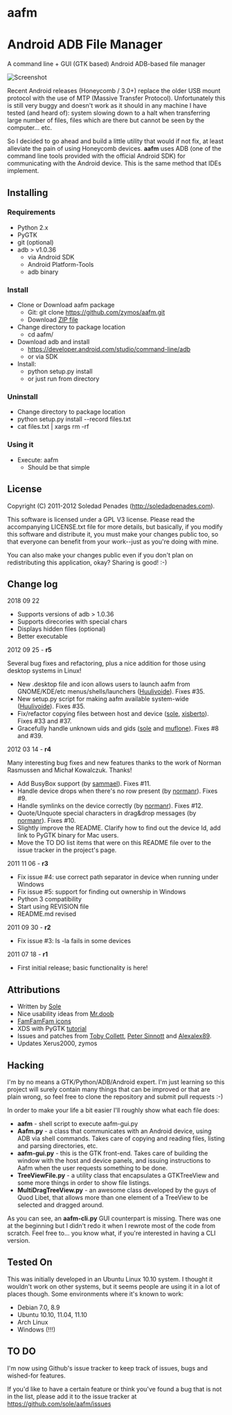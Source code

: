 aafm
====

# Android ADB File Manager #

A command line + GUI (GTK based) Android ADB-based file manager

![Screenshot](https://raw.githubusercontent.com/zymos/aafm/master/screenshot.png)

Recent Android releases (Honeycomb / 3.0+) replace the older USB mount protocol with the use of MTP (Massive Transfer Protocol). Unfortunately this is still very buggy and doesn't work as it should in any machine I have tested (and heard of): system slowing down to a halt when transferring large number of files, files which are there but cannot be seen by the computer... etc.

So I decided to go ahead and build a little utility that would if not fix, at least alleviate the pain of using Honeycomb devices. **aafm** uses ADB (one of the command line tools provided with the official Android SDK) for communicating with the Android device. This is the same method that IDEs implement.

## Installing ##

### Requirements ###
* Python 2.x
* PyGTK
* git (optional)
* adb > v1.0.36 
	* via Android SDK
	* Android Platform-Tools
	* adb binary

### Install ###
* Clone or Download aafm package
	* Git: git clone https://github.com/zymos/aafm.git
	* Download [ZIP file](https://github.com/zymos/aafm/archive/master.zip)
* Change directory to package location
	* cd aafm/
* Download adb and install
	* https://developer.android.com/studio/command-line/adb
	* or via SDK
* Install: 
	* python setup.py install
	* or just run from directory

### Uninstall ###
* Change directory to package location
* python setup.py install --record files.txt
* cat files.txt | xargs rm -rf


### Using it ###

* Execute: aafm
	* Should be that simple

## License ##

Copyright (C) 2011-2012 Soledad Penades (http://soledadpenades.com).

This software is licensed under a GPL V3 license. Please read the accompanying LICENSE.txt file for more details, but basically, if you modify this software and distribute it, you must make your changes public too, so that everyone can benefit from your work--just as you're doing with mine. 

You can also make your changes public even if you don't plan on redistributing this application, okay? Sharing is good! :-)


## Change log ##
2018 09 22
* Supports versions of adb > 1.0.36
* Supports direcories with special chars
* Displays hidden files (optional)
* Better executable

2012 09 25 - **r5**

Several bug fixes and refactoring, plus a nice addition for those using desktop systems in Linux!

* New .desktop file and icon allows users to launch aafm from GNOME/KDE/etc menus/shells/launchers ([Huulivoide](http://github.com/Huulivoide)). Fixes #35.
* New setup.py script for making aafm available system-wide ([Huulivoide](http://github.com/Huulivoide)). Fixes #35.
* Fix/refactor copying files between host and device ([sole](http://github.com/sole), [xisberto](http://github.com/xisberto)). Fixes #33 and #37.
* Gracefully handle unknown uids and gids ([sole](http://github.com/sole) and [muflone](http://github.com/muflone)). Fixes #8 and #39.

2012 03 14 - **r4**

Many interesting bug fixes and new features thanks to the work of Norman Rasmussen and Michał Kowalczuk. Thanks!

* Add BusyBox support (by [sammael](http://github.com/sammael)). Fixes #11.
* Handle device drops when there's no row present (by [normanr](http://github.com/normanr)). Fixes #9.
* Handle symlinks on the device correctly (by [normanr](http://github.com/normanr)). Fixes #12.
* Quote/Unquote special characters in drag&drop messages (by [normanr](http://github.com/normanr)). Fixes #10. 
* Slightly improve the README. Clarify how to find out the device Id, add link to PyGTK binary for Mac users.
* Move the TO DO list items that were on this README file over to the issue tracker in the project's page.

2011 11 06 - **r3**

* Fix issue #4: use correct path separator in device when running under Windows
* Fix issue #5: support for finding out ownership in Windows
* Python 3 compatibility
* Start using REVISION file
* README.md revised

2011 09 30 - **r2**

* Fix issue #3: ls -la fails in some devices

2011 07 18 - **r1**

* First initial release; basic functionality is here!


## Attributions ##

- Written by [Sole](http://soledadpenades.com)
- Nice usability ideas from [Mr.doob](http://mrdoob.com/)
- [FamFamFam icons](http://www.famfamfam.com/lab/icons/)
- XDS with PyGTK [tutorial](http://rodney.id.au/dev/gnome/an-xds-example)
- Issues and patches from [Toby Collett](https://github.com/thjc), [Peter Sinnott](https://github.com/psinnott) and [Alexalex89](https://github.com/Alexalex89).
- Updates Xerus2000, zymos

## Hacking ##

I'm by no means a GTK/Python/ADB/Android expert. I'm just learning so this project will surely contain many things that can be improved or that are plain wrong, so feel free to clone the repository and submit pull requests :-)

In order to make your life a bit easier I'll roughly show what each file does:

* **aafm** - shell script to execute aafm-gui.py
* **Aafm.py** - a class that communicates with an Android device, using ADB via shell commands. Takes care of copying and reading files, listing and parsing directories, etc.
* **aafm-gui.py** - this is the GTK front-end. Takes care of building the window with the host and device panels, and issuing instructions to Aafm when the user requests something to be done.
* **TreeViewFile.py** - a utility class that encapsulates a GTKTreeView and some more things in order to show file listings.
* **MultiDragTreeView.py** - an awesome class developed by the guys of Quod Libet, that allows more than one element of a TreeView to be selected and dragged around.

As you can see, an **aafm-cli.py** GUI counterpart is missing. There was one at the beginning but I didn't redo it when I rewrote most of the code from scratch. Feel free to... you know what, if you're interested in having a CLI version.


## Tested On ##
This was initially developed in an Ubuntu Linux 10.10 system. I thought it wouldn't work on other systems, but it seems people are using it in a lot of places though. Some environments where it's known to work:

- Debian 7.0, 8.9
- Ubuntu 10.10, 11.04, 11.10
- Arch Linux
- Windows (!!!)


## TO DO ##

I'm now using Github's issue tracker to keep track of issues, bugs and wished-for features.

If you'd like to have a certain feature or think you've found a bug that is not in the list, please add it to the issue tracker at https://github.com/sole/aafm/issues



